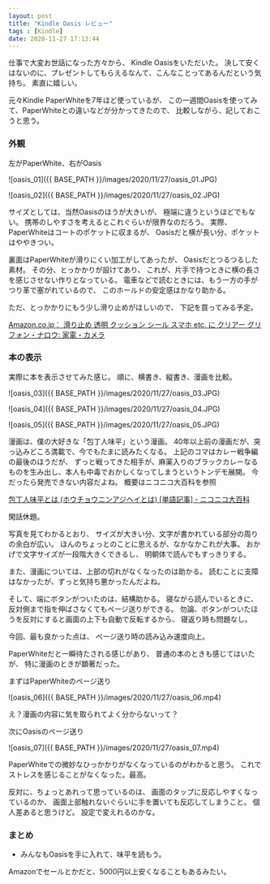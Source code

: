```yaml
---
layout: post
title: "Kindle Oasis レビュー"
tags : [Kindle]
date: 2020-11-27 17:13:44
---
```



仕事で大変お世話になった方々から、
Kindle Oasisをいただいた。
決して安くはないのに、プレゼントしてもらえるなんて、こんなことってあるんだという気持ち。
素直に嬉しい。

元々Kindle PaperWhiteを7年ほど使っているが、
この一週間Oasisを使ってみて、PaperWhiteとの違いなどが分かってきたので、
比較しながら、記しておこうと思う。





### 外観


左がPaperWhite、右がOasis

![oasis_01]({{ BASE_PATH }}/images/2020/11/27/oasis_01.JPG)

![oasis_02]({{ BASE_PATH }}/images/2020/11/27/oasis_02.JPG)


サイズとしては、当然Oasisのほうが大きいが、
極端に違うというほどでもない。
携帯のしやすさを考えるとこれぐらいが限界なのだろう。
実際、PaperWhiteはコートのポケットに収まるが、
Oasisだと横が長い分、ポケットはややきつい。

裏面はPaperWhiteが滑りにくい加工がしてあったが、
Oasisだとつるつるした素材。
その分、とっかかりが設けてあり、
これが、片手で持つときに横の長さを感じさせない作りとなっている。
電車などで読むときには、もう一方の手がつり革で塞がれているので、
このホールドの安定感はかなり助かる。

ただ、とっかかりにもう少し滑り止めがほしいので、
下記を買ってみる予定。

[Amazon.co.jp： 滑り止め 透明 クッション シール スマホ etc. に クリアー グリフォン・ナロウ: 家電・カメラ](https://www.amazon.co.jp/dp/B017TLTO86)






### 本の表示

実際に本を表示させてみた感じ。
順に、横書き、縦書き、漫画を比較。

![oasis_03]({{ BASE_PATH }}/images/2020/11/27/oasis_03.JPG)

![oasis_04]({{ BASE_PATH }}/images/2020/11/27/oasis_04.JPG)

![oasis_05]({{ BASE_PATH }}/images/2020/11/27/oasis_05.JPG)


漫画は、僕の大好きな「包丁人味平」という漫画。
40年以上前の漫画だが、突っ込みどころ満載で、今でもたまに読みたくなる。
上記のコマはカレー戦争編の最後のほうだが、
ずっと戦ってきた相手が、麻薬入りのブラックカレーなるものを生み出し、本人も中毒でおかしくなってしまうというトンデモ展開。
今だったら発売できない内容だよね。
概要はニコニコ大百科を参照

[包丁人味平とは (ホウチョウニンアジヘイとは) [単語記事] - ニコニコ大百科](https://dic.nicovideo.jp/a/%E5%8C%85%E4%B8%81%E4%BA%BA%E5%91%B3%E5%B9%B3)



閑話休題。

写真を見てわかるとおり、
サイズが大きい分、文字が書かれている部分の周りの余白が広い。
ほんのちょっとのことに思えるが、なかなかこれが大事。
おかげで文字サイズが一段階大きくできるし、
明朝体で読んでもすっきりする。

また、漫画については、上部の切れがなくなったのは助かる。
読むことに支障はなかったが、ずっと気持ち悪かったんだよね。



そして、端にボタンがついたのは、結構助かる。
寝ながら読んでいるときに、
反対側まで指を伸ばさなくてもページ送りができる。
勿論、ボタンがついたほうを反対にすると画面の上下も自動で反転するから、
寝返り時も問題なし。




今回、最も良かった点は、
ページ送り時の読み込み速度向上。

PaperWhiteだと一瞬待たされる感じがあり、
普通の本のときも感じてはいたが、
特に漫画のときが顕著だった。


まずはPaperWhiteのページ送り

![oasis_06]({{ BASE_PATH }}/images/2020/11/27/oasis_06.mp4)


え？漫画の内容に気を取られてよく分からないって？

次にOasisのページ送り


![oasis_07]({{ BASE_PATH }}/images/2020/11/27/oasis_07.mp4)


PaperWhiteでの微妙なひっかかりがなくなっているのがわかると思う。
これでストレスを感じることがなくなった。最高。






反対に、ちょっとあれって思っているのは、
画面のタップに反応しやすくなっているのか、
画面上部触れないぐらいに手を置いても反応してしまうこと。
個人差あると思うけど。
設定で変えれるのかな。









### まとめ


* みんなもOasisを手に入れて、味平を読もう。

Amazonでセールとかだと、5000円以上安くなることもあるみたい。








